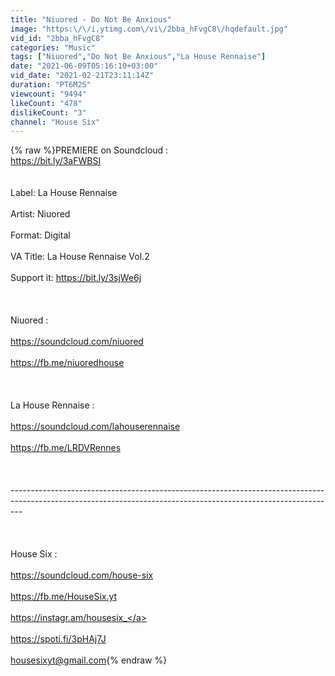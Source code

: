 ```yaml
---
title: "Niuored - Do Not Be Anxious"
image: "https:\/\/i.ytimg.com\/vi\/2bba_hFvgC8\/hqdefault.jpg"
vid_id: "2bba_hFvgC8"
categories: "Music"
tags: ["Niuored","Do Not Be Anxious","La House Rennaise"]
date: "2021-06-09T05:16:10+03:00"
vid_date: "2021-02-21T23:11:14Z"
duration: "PT6M2S"
viewcount: "9494"
likeCount: "478"
dislikeCount: "3"
channel: "House Six"
---
```

{% raw %}PREMIERE on Soundcloud : <br /><a rel="nofollow" target="blank" href="https://bit.ly/3aFWBSI">https://bit.ly/3aFWBSI</a><br /><br /><br />Label: La House Rennaise<br /><br />Artist: Niuored<br /><br />Format: Digital<br /><br />VA Title: La House Rennaise Vol.2<br /><br />Support it: <a rel="nofollow" target="blank" href="https://bit.ly/3sjWe6j">https://bit.ly/3sjWe6j</a><br /><br /><br /><br />Niuored :<br /><br /><a rel="nofollow" target="blank" href="https://soundcloud.com/niuored">https://soundcloud.com/niuored</a><br /><br /><a rel="nofollow" target="blank" href="https://fb.me/niuoredhouse">https://fb.me/niuoredhouse</a><br /><br /><br /><br />La House Rennaise :<br /><br /><a rel="nofollow" target="blank" href="https://soundcloud.com/lahouserennaise">https://soundcloud.com/lahouserennaise</a><br /><br /><a rel="nofollow" target="blank" href="https://fb.me/LRDVRennes">https://fb.me/LRDVRennes</a><br /><br /><br /><br />---------------------------------------------------------------------------------------------------------------------------------------------------------------<br /><br /><br /><br />House Six :<br /><br /><a rel="nofollow" target="blank" href="https://soundcloud.com/house-six">https://soundcloud.com/house-six</a><br /><br /><a rel="nofollow" target="blank" href="https://fb.me/HouseSix.yt">https://fb.me/HouseSix.yt</a><br /><br /><a rel="nofollow" target="blank" href="https://instagr.am/housesix_">https://instagr.am/housesix_</a><br /><br /><a rel="nofollow" target="blank" href="https://spoti.fi/3pHAj7J">https://spoti.fi/3pHAj7J</a><br /><br />housesixyt@gmail.com{% endraw %}

